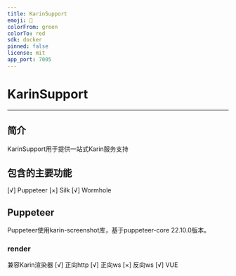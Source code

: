 ```yaml
---
title: KarinSupport
emoji: 👀
colorFrom: green
colorTo: red
sdk: docker
pinned: false
license: mit
app_port: 7005 
---
```


# KarinSupport
---

## 简介
KarinSupport用于提供一站式Karin服务支持

## 包含的主要功能
[√] Puppeteer
[×] Silk
[√] Wormhole

## Puppeteer
Puppeteer使用karin-screenshot库，基于puppeteer-core 22.10.0版本。
### render
兼容Karin渲染器
[√] 正向http
[√] 正向ws
[×] 反向ws
[√] VUE

